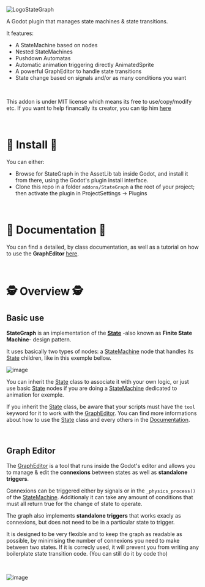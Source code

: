 ![LogoStateGraph](https://user-images.githubusercontent.com/34774144/172343509-320d5197-04ff-4895-8bd5-454976548991.svg)


A Godot plugin that manages state machines &amp; state transitions.


It features:
- A StateMachine based on nodes
- Nested StateMachines
- Pushdown Automatas
- Automatic animation triggering directly AnimatedSprite
- A powerful GraphEditor to handle state transitions
- State change based on signals and/or as many conditions you want

<br>

This addon is under MIT license which means its free to use/copy/modify etc.
If you want to help financally its creator, you can tip him [here](https://ko-fi.com/babadesbois)


<br>

# 💾 Install 💾

You can either:

- Browse for StateGraph in the AssetLib tab inside Godot, and install it from there, using the Godot's plugin install interface.
- Clone this repo in a folder `addons/StateGraph` a the root of your project; then activate the plugin in ProjectSettings -> Plugins

<br>

# 📃 Documentation 📃

You can find a detailed, by class documentation, as well as a tutorial on how to use the **GraphEditor** [here](https://github.com/MrBSmith/StateGraph/wiki).

<br>

# 🕵️ Overview 🕵️


## Basic use

**StateGraph** is an implementation of the **[State](https://refactoring.guru/design-patterns/state)** -also known as **Finite State Machine**- design pattern. 

It uses basically two types of nodes: a [StateMachine](https://github.com/MrBSmith/StateGraph/wiki/StateMachine) node that handles its [State](https://github.com/MrBSmith/StateGraph/wiki/State) children, like in this exemple bellow.

![image](https://user-images.githubusercontent.com/34774144/168663500-d85902a7-96de-4b74-87e6-ab8953ec8081.png)

You can inherit the [State](https://github.com/MrBSmith/StateGraph/wiki/State) class to associate it with your own logic, or just use basic [State](https://github.com/MrBSmith/StateGraph/wiki/State) nodes if you are doing a [StateMachine](https://github.com/MrBSmith/StateGraph/wiki/StateMachine) dedicated to animation for exemple.

If you inherit the [State](wiki/State) class, be aware that your scripts must have the `tool` keyword for it to work with the [GraphEditor](https://github.com/MrBSmith/StateGraph/wiki/GraphEditor).
You can find more informations about how to use the [State](https://github.com/MrBSmith/StateGraph/wiki/State) class and every others in the [Documentation](https://github.com/MrBSmith/StateGraph/wiki).

<br>

## Graph Editor

The [GraphEditor](https://github.com/MrBSmith/StateGraph/wiki/GraphEditor) is a tool that runs inside the Godot's editor and allows you to manage & edit the **connexions** between states as well as **standalone triggers**.

Connexions can be triggered either by signals or in the `_physics_process()` of the [StateMachine](https://github.com/MrBSmith/StateGraph/wiki/StateMachine).
Additionaly it can take any amount of conditions that must all return true for the change of state to operate.

The graph also implements **standalone triggers** that works exacly as connexions, but does not need to be in a particular state to trigger.

It is designed to be very flexible and to keep the graph as readable as possible, by minimising the number of connexions you need to make between two states.
If it is correcly used, it will prevent you from writing any boilerplate state transition code. (You can still do it by code tho)

<br>

![image](https://user-images.githubusercontent.com/34774144/168672838-53596f4f-8516-4f88-906d-97b274e2860a.png)






